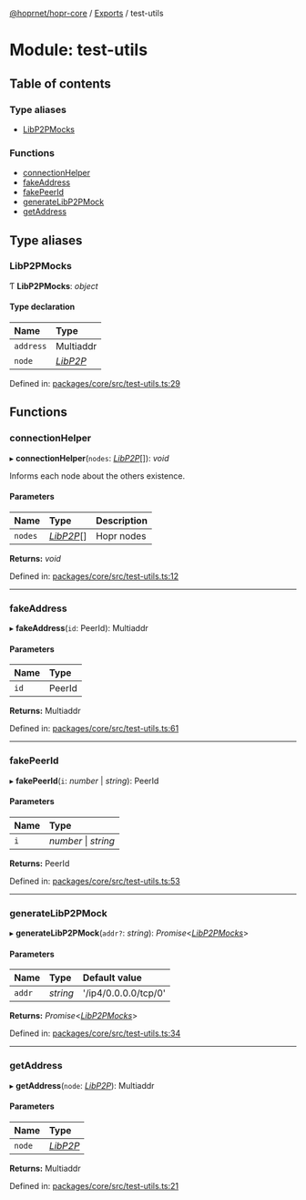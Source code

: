 [@hoprnet/hopr-core](../README.md) / [Exports](../modules.md) / test-utils

# Module: test-utils

## Table of contents

### Type aliases

- [LibP2PMocks](test_utils.md#libp2pmocks)

### Functions

- [connectionHelper](test_utils.md#connectionhelper)
- [fakeAddress](test_utils.md#fakeaddress)
- [fakePeerId](test_utils.md#fakepeerid)
- [generateLibP2PMock](test_utils.md#generatelibp2pmock)
- [getAddress](test_utils.md#getaddress)

## Type aliases

### LibP2PMocks

Ƭ **LibP2PMocks**: *object*

#### Type declaration

| Name | Type |
| :------ | :------ |
| `address` | Multiaddr |
| `node` | [*LibP2P*](../classes/index.libp2p-1.md) |

Defined in: [packages/core/src/test-utils.ts:29](https://github.com/hoprnet/hoprnet/blob/448a47a/packages/core/src/test-utils.ts#L29)

## Functions

### connectionHelper

▸ **connectionHelper**(`nodes`: [*LibP2P*](../classes/index.libp2p-1.md)[]): *void*

Informs each node about the others existence.

#### Parameters

| Name | Type | Description |
| :------ | :------ | :------ |
| `nodes` | [*LibP2P*](../classes/index.libp2p-1.md)[] | Hopr nodes |

**Returns:** *void*

Defined in: [packages/core/src/test-utils.ts:12](https://github.com/hoprnet/hoprnet/blob/448a47a/packages/core/src/test-utils.ts#L12)

___

### fakeAddress

▸ **fakeAddress**(`id`: PeerId): Multiaddr

#### Parameters

| Name | Type |
| :------ | :------ |
| `id` | PeerId |

**Returns:** Multiaddr

Defined in: [packages/core/src/test-utils.ts:61](https://github.com/hoprnet/hoprnet/blob/448a47a/packages/core/src/test-utils.ts#L61)

___

### fakePeerId

▸ **fakePeerId**(`i`: *number* \| *string*): PeerId

#### Parameters

| Name | Type |
| :------ | :------ |
| `i` | *number* \| *string* |

**Returns:** PeerId

Defined in: [packages/core/src/test-utils.ts:53](https://github.com/hoprnet/hoprnet/blob/448a47a/packages/core/src/test-utils.ts#L53)

___

### generateLibP2PMock

▸ **generateLibP2PMock**(`addr?`: *string*): *Promise*<[*LibP2PMocks*](test_utils.md#libp2pmocks)\>

#### Parameters

| Name | Type | Default value |
| :------ | :------ | :------ |
| `addr` | *string* | '/ip4/0.0.0.0/tcp/0' |

**Returns:** *Promise*<[*LibP2PMocks*](test_utils.md#libp2pmocks)\>

Defined in: [packages/core/src/test-utils.ts:34](https://github.com/hoprnet/hoprnet/blob/448a47a/packages/core/src/test-utils.ts#L34)

___

### getAddress

▸ **getAddress**(`node`: [*LibP2P*](../classes/index.libp2p-1.md)): Multiaddr

#### Parameters

| Name | Type |
| :------ | :------ |
| `node` | [*LibP2P*](../classes/index.libp2p-1.md) |

**Returns:** Multiaddr

Defined in: [packages/core/src/test-utils.ts:21](https://github.com/hoprnet/hoprnet/blob/448a47a/packages/core/src/test-utils.ts#L21)
